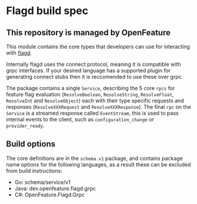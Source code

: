 # Flagd build spec

## This repository is managed by OpenFeature  


This module contains the core types that developers can use for interacting with [flagd](https://github.com/open-feature/flagd).

Internally flagd uses the connect protocol, meaning it is compatible with grpc interfaces. If your desired language has a supported plugin for generating connect stubs then it is reccomended to use these over grpc.

The package contains a single `Service`, describing the 5 core `rpcs` for feature flag evaluation (`ResolveBoolean`, `ResolveString`, `ResolveFloat`, `ResolveInt` and `ResolveObject`) each with their type specific requests and responses (`ResolveXXXRequest` and `ResolveXXXResponse`).
The final `rpc` on the `Service` is a streamed response called `EventStream`, this is used to pass internal events to the client, such as `configuration_change` or `provider_ready`.

## Build options

The core definitions are in the `schema.v1` package, and contains package name options for the following languages, as a result these can be excluded from build instructions:

- Go: schema/service/v1       
- Java:   dev.openfeature.flagd.grpc        
- C#:  OpenFeature.Flagd.Grpc        
